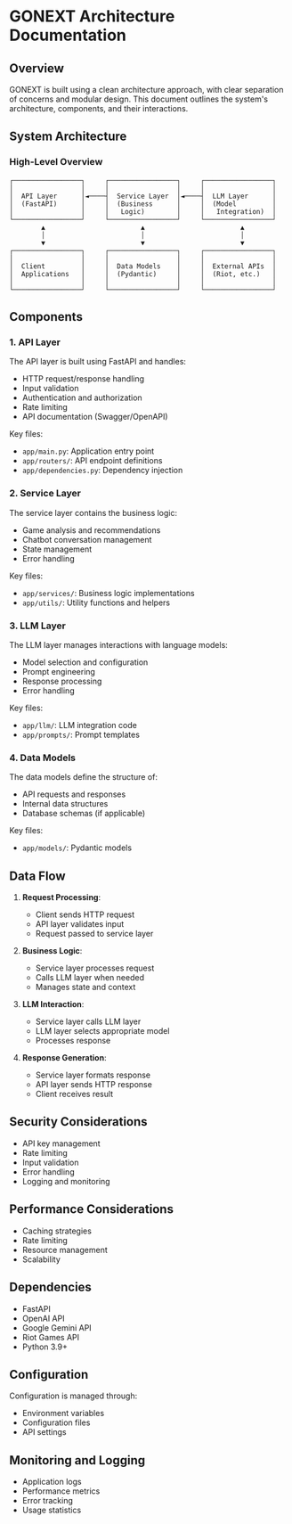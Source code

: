 # GONEXT Architecture Documentation

## Overview

GONEXT is built using a clean architecture approach, with clear separation of concerns and modular design. This document outlines the system's architecture, components, and their interactions.

## System Architecture

### High-Level Overview

```
┌─────────────────┐     ┌─────────────────┐     ┌─────────────────┐
│                 │     │                 │     │                 │
│  API Layer      │◄────┤  Service Layer  │◄────┤  LLM Layer      │
│  (FastAPI)      │     │  (Business      │     │  (Model         │
│                 │     │   Logic)        │     │   Integration)  │
└─────────────────┘     └─────────────────┘     └─────────────────┘
        ▲                        ▲                        ▲
        │                        │                        │
        ▼                        ▼                        ▼
┌─────────────────┐     ┌─────────────────┐     ┌─────────────────┐
│                 │     │                 │     │                 │
│  Client         │     │  Data Models    │     │  External APIs  │
│  Applications   │     │  (Pydantic)     │     │  (Riot, etc.)   │
│                 │     │                 │     │                 │
└─────────────────┘     └─────────────────┘     └─────────────────┘
```

## Components

### 1. API Layer

The API layer is built using FastAPI and handles:
- HTTP request/response handling
- Input validation
- Authentication and authorization
- Rate limiting
- API documentation (Swagger/OpenAPI)

Key files:
- `app/main.py`: Application entry point
- `app/routers/`: API endpoint definitions
- `app/dependencies.py`: Dependency injection

### 2. Service Layer

The service layer contains the business logic:
- Game analysis and recommendations
- Chatbot conversation management
- State management
- Error handling

Key files:
- `app/services/`: Business logic implementations
- `app/utils/`: Utility functions and helpers

### 3. LLM Layer

The LLM layer manages interactions with language models:
- Model selection and configuration
- Prompt engineering
- Response processing
- Error handling

Key files:
- `app/llm/`: LLM integration code
- `app/prompts/`: Prompt templates

### 4. Data Models

The data models define the structure of:
- API requests and responses
- Internal data structures
- Database schemas (if applicable)

Key files:
- `app/models/`: Pydantic models

## Data Flow

1. **Request Processing**:
   - Client sends HTTP request
   - API layer validates input
   - Request passed to service layer

2. **Business Logic**:
   - Service layer processes request
   - Calls LLM layer when needed
   - Manages state and context

3. **LLM Interaction**:
   - Service layer calls LLM layer
   - LLM layer selects appropriate model
   - Processes response

4. **Response Generation**:
   - Service layer formats response
   - API layer sends HTTP response
   - Client receives result

## Security Considerations

- API key management
- Rate limiting
- Input validation
- Error handling
- Logging and monitoring

## Performance Considerations

- Caching strategies
- Rate limiting
- Resource management
- Scalability

## Dependencies

- FastAPI
- OpenAI API
- Google Gemini API
- Riot Games API
- Python 3.9+

## Configuration

Configuration is managed through:
- Environment variables
- Configuration files
- API settings

## Monitoring and Logging

- Application logs
- Performance metrics
- Error tracking
- Usage statistics 